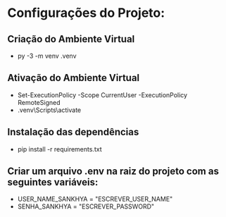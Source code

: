 # Configurações do Projeto:

## Criação do Ambiente Virtual

- py -3 -m venv .venv

## Ativação do Ambiente Virtual

-  Set-ExecutionPolicy -Scope CurrentUser -ExecutionPolicy RemoteSigned
- .venv\Scripts\activate

## Instalação das dependências

- pip install -r requirements.txt

## Criar um arquivo .env na raiz do projeto com as seguintes variáveis:

- USER_NAME_SANKHYA = "ESCREVER_USER_NAME"
- SENHA_SANKHYA = "ESCREVER_PASSWORD"
